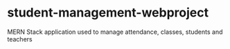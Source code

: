 # student-management-webproject
 MERN Stack application used to manage attendance, classes, students and teachers
